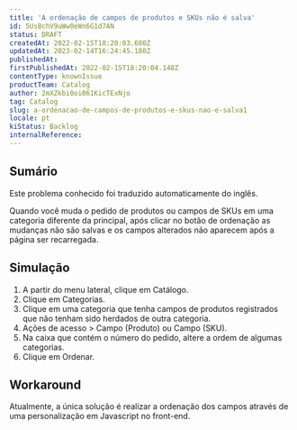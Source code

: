 ```yaml
---
title: 'A ordenação de campos de produtos e SKUs não é salva'
id: 5UsBchV9uWw0eWn6G1d7AN
status: DRAFT
createdAt: 2022-02-15T18:20:03.680Z
updatedAt: 2023-02-14T16:24:45.180Z
publishedAt: 
firstPublishedAt: 2022-02-15T18:20:04.148Z
contentType: knownIssue
productTeam: Catalog
author: 2mXZkbi0oi061KicTExNjo
tag: Catalog
slug: a-ordenacao-de-campos-de-produtos-e-skus-nao-e-salva1
locale: pt
kiStatus: Backlog
internalReference: 
---
```


## Sumário

<div class="alert alert-info">
  <p>Este problema conhecido foi traduzido automaticamente do inglês.</p>
</div>


Quando você muda o pedido de produtos ou campos de SKUs em uma categoria diferente da principal, após clicar no botão de ordenação as mudanças não são salvas e os campos alterados não aparecem após a página ser recarregada.



## Simulação



1. A partir do menu lateral, clique em Catálogo.
2. Clique em Categorias.
3. Clique em uma categoria que tenha campos de produtos registrados que não tenham sido herdados de outra categoria.
4. Ações de acesso > Campo (Produto) ou Campo (SKU).
5. Na caixa que contém o número do pedido, altere a ordem de algumas categorias.
6. Clique em Ordenar.




## Workaround


Atualmente, a única solução é realizar a ordenação dos campos através de uma personalização em Javascript no front-end.

